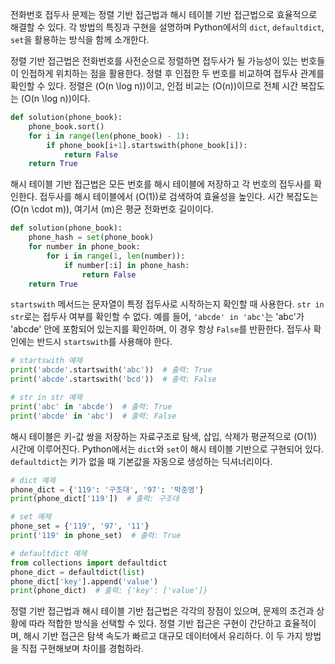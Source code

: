 
전화번호 접두사 문제는 정렬 기반 접근법과 해시 테이블 기반 접근법으로 효율적으로 해결할 수 있다. 각 방법의 특징과 구현을 설명하며 Python에서의 `dict`, `defaultdict`, `set`을 활용하는 방식을 함께 소개한다.

정렬 기반 접근법은 전화번호를 사전순으로 정렬하면 접두사가 될 가능성이 있는 번호들이 인접하게 위치하는 점을 활용한다. 정렬 후 인접한 두 번호를 비교하여 접두사 관계를 확인할 수 있다. 정렬은 \(O(n \log n)\)이고, 인접 비교는 \(O(n)\)이므로 전체 시간 복잡도는 \(O(n \log n)\)이다.

```python
def solution(phone_book):
    phone_book.sort()
    for i in range(len(phone_book) - 1):
        if phone_book[i+1].startswith(phone_book[i]):
            return False
    return True
```

해시 테이블 기반 접근법은 모든 번호를 해시 테이블에 저장하고 각 번호의 접두사를 확인한다. 접두사를 해시 테이블에서 \(O(1)\)로 검색하여 효율성을 높인다. 시간 복잡도는 \(O(n \cdot m)\), 여기서 \(m\)은 평균 전화번호 길이이다.

```python
def solution(phone_book):
    phone_hash = set(phone_book)
    for number in phone_book:
        for i in range(1, len(number)):
            if number[:i] in phone_hash:
                return False
    return True
```

`startswith` 메서드는 문자열이 특정 접두사로 시작하는지 확인할 때 사용한다. `str in str`로는 접두사 여부를 확인할 수 없다. 예를 들어, `'abcde' in 'abc'`는 'abc'가 'abcde' 안에 포함되어 있는지를 확인하며, 이 경우 항상 `False`를 반환한다. 접두사 확인에는 반드시 `startswith`를 사용해야 한다.

```python
# startswith 예제
print('abcde'.startswith('abc'))  # 출력: True
print('abcde'.startswith('bcd'))  # 출력: False

# str in str 예제
print('abc' in 'abcde')  # 출력: True
print('abcde' in 'abc')  # 출력: False
```

해시 테이블은 키-값 쌍을 저장하는 자료구조로 탐색, 삽입, 삭제가 평균적으로 \(O(1)\) 시간에 이루어진다. Python에서는 `dict`와 `set`이 해시 테이블 기반으로 구현되어 있다. `defaultdict`는 키가 없을 때 기본값을 자동으로 생성하는 딕셔너리이다.

```python
# dict 예제
phone_dict = {'119': '구조대', '97': '박준영'}
print(phone_dict['119'])  # 출력: 구조대

# set 예제
phone_set = {'119', '97', '11'}
print('119' in phone_set)  # 출력: True

# defaultdict 예제
from collections import defaultdict
phone_dict = defaultdict(list)
phone_dict['key'].append('value')
print(phone_dict)  # 출력: {'key': ['value']}
```

정렬 기반 접근법과 해시 테이블 기반 접근법은 각각의 장점이 있으며, 문제의 조건과 상황에 따라 적합한 방식을 선택할 수 있다. 정렬 기반 접근은 구현이 간단하고 효율적이며, 해시 기반 접근은 탐색 속도가 빠르고 대규모 데이터에서 유리하다. 이 두 가지 방법을 직접 구현해보며 차이를 경험하라.

